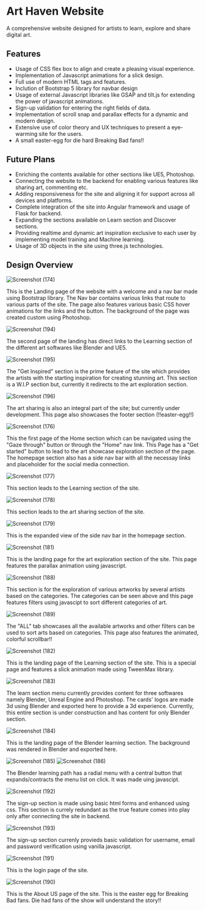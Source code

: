 
# Art Haven Website

A comprehensive website designed for artists to learn, explore and share digital art. 




## Features

- Usage of CSS flex box to align and create a pleasing visual experience.
- Implementation of Javascript animations for a slick design.
- Full use of modern HTML tags and features.
- Inclution of Bootstrap 5 library for navbar design
- Usage of external Javascript libraries like GSAP and tilt.js for extending the power of javascript animations.
- Sign-up validation for entering the right fields of data.
- Implementation of scroll snap and parallax effects for a dynamic and modern design.
- Extensive use of color theory and UX techniques to present a eye-warming site for the users.
- A small easter-egg for die hard Breaking Bad fans!!

## Future Plans

- Enriching the contents available for other sections like UE5, Photoshop.
- Connecting the website to the backend for enabling various features like sharing art, commenting etc.
- Adding responsiveness for the site and aligning it for support across all devices and platforms.
- Complete integration of the site into Angular framework and usage of Flask for backend.
- Expanding the sections available on Learn section and Discover sections.
- Providing realtime and dynamic art inspiration exclusive to each user by implementing model training and Machine learning.
- Usage of 3D objects in the site using three.js technologies.

## Design Overview

![Screenshot (174)](https://user-images.githubusercontent.com/86250122/212477035-4cb39618-7416-4313-9e55-9dc7cfead651.png)

This is the Landing page of the website with a welcome and a nav bar made using Bootstrap library. The Nav bar contains various links that route to various parts of the site. The page also features various basic CSS hover animations for the links and the button. The background of the page was created custom using Photoshop.

![Screenshot (194)](https://user-images.githubusercontent.com/86250122/212477290-fbd74b6b-a8ec-4779-8796-667c8f62fd1b.png)

The second page of the landing has direct links to the Learning section of the different art softwares like Blender and UE5.

![Screenshot (195)](https://user-images.githubusercontent.com/86250122/212477330-9983ca5c-c537-4cf6-90d0-9fb99df7da93.png)

The "Get Inspired" section is the prime feature of the site which provides the artists with the starting inspiration for creating stunning art. This section is a W.I.P section but, currently it redirects to the art exploration section.

![Screenshot (196)](https://user-images.githubusercontent.com/86250122/212477390-f00c489d-3df5-4cab-8a86-e428722dc5d9.png)

The art sharing is also an integral part of the site; but currently under development. This page also showcases the footer section (!!easter-egg!!)

![Screenshot (176)](https://user-images.githubusercontent.com/86250122/212477178-a606cd97-a3e9-44e3-8647-861b151805a3.png)

This the first page of the Home section which can be navigated using the "Gaze through" button or through the "Home" nav link. This Page has a "Get started" button to lead to the art showcase exploration section of the page. The homepage section also has a side nav bar with all the necessay links and placeholder for the social media connection.

![Screenshot (177)](https://user-images.githubusercontent.com/86250122/212477756-0a0f4d1d-7a50-4782-a8fd-4877457b602a.png)

This section leads to the Learning section of the site.

![Screenshot (178)](https://user-images.githubusercontent.com/86250122/212477790-7b0cab5d-a9ce-470f-9098-261c34b917fd.png)

This section leads to the art sharing section of the site.

![Screenshot (179)](https://user-images.githubusercontent.com/86250122/212477808-666b06a0-acba-4c75-aa8b-5d35611cac51.png)

This is the expanded view of the side nav bar in the homepage section.

![Screenshot (181)](https://user-images.githubusercontent.com/86250122/212477852-314ac537-5212-42bd-89c9-56870da202ef.png)

This is the landing page for the art exploration section of the site. This page features the parallax animation using javascript.

![Screenshot (188)](https://user-images.githubusercontent.com/86250122/212477932-8e196f15-acb2-4122-9dd1-8ff2ac44f835.png)

This section is for the exploration of various artworks by several artists based on the categories. The categories can be seen above and this page features filters using javascipt to sort different categories of art.

![Screenshot (189)](https://user-images.githubusercontent.com/86250122/212478002-7e438525-c711-483e-baa1-81064ed65616.png)

The "ALL" tab showcases all the available artworks and other filters can be used to sort arts based on categories. This page also features the animated, colorful scrollbar!!

![Screenshot (182)](https://user-images.githubusercontent.com/86250122/212478090-759a1219-bc8d-477c-8952-56e9530f2f4b.png)

This is the landing page of the Learning section of the site. This is a special page and features a slick animation made using TweenMax library.

![Screenshot (183)](https://user-images.githubusercontent.com/86250122/212478144-90ed4717-f0cb-4b1a-984c-e0ac15d4d3ce.png)

The learn section menu currently provides content for three softwares namely Blender, Unreal Engine and Photoshop. The cards' logos are made 3d using Blender and exported here to provide a 3d experience. Currently, this entire section is under construction and has content for only Blender section.

![Screenshot (184)](https://user-images.githubusercontent.com/86250122/212478395-53760698-1a13-4769-a106-8e22227a0e44.png)

This is the landing page of the Blender learning section. The background was rendered in Blender and exported here.

![Screenshot (185)](https://user-images.githubusercontent.com/86250122/212478422-9b3981b2-d89c-4075-b1ed-83b2598e0aac.png)
![Screenshot (186)](https://user-images.githubusercontent.com/86250122/212478432-98c50c7b-d19f-4bbb-bbc2-3315dc05d3cc.png)

The Blender learning path has a radial menu with a central button that expands/contracts the menu list on click. It was made uing javascipt.

![Screenshot (192)](https://user-images.githubusercontent.com/86250122/212478494-78f00fb6-284f-41fa-931d-30877be9d801.png)

The sign-up section is made using basic html forms and enhanced using css. This section is currely redundant as the true feature comes into play only after connecting the site in backend. 

![Screenshot (193)](https://user-images.githubusercontent.com/86250122/212478537-40eeba4b-491b-419e-b16f-0d2f0b4dfede.png)

The sign-up section currenly provieds basic validation for username, email and password verification using vanilla javascript.

![Screenshot (191)](https://user-images.githubusercontent.com/86250122/212478592-88e15bc8-63ac-4625-b52e-cfde9b729802.png)

This is the login page of the site.

![Screenshot (190)](https://user-images.githubusercontent.com/86250122/212478611-90e0bd61-e5c2-4d2c-bb1d-f572852429e9.png)

This is the About US page of the site. This is the easter egg for Breaking Bad fans. Die had fans of the show will understand the story!!




